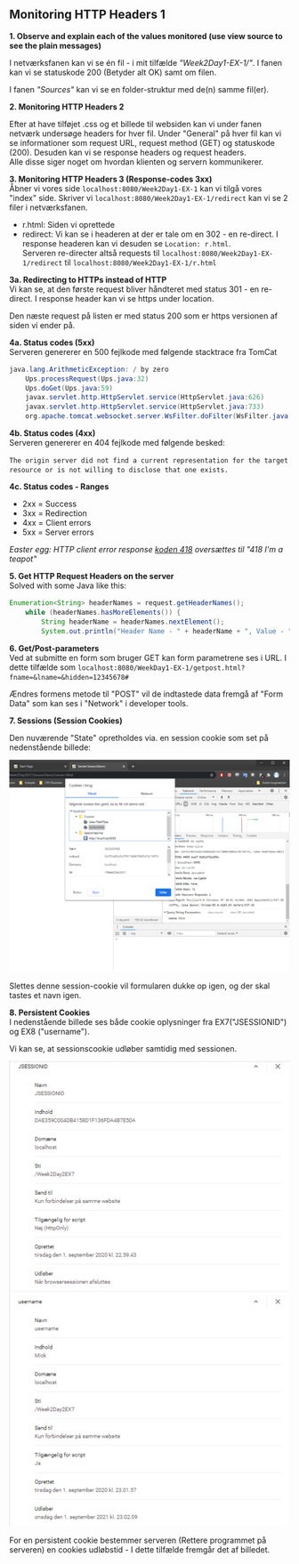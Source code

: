 ## Monitoring HTTP Headers 1

**1. Observe and explain each of the values monitored (use view source to see the plain messages)**  

I netværksfanen kan vi se én fil - i mit tilfælde *"Week2Day1-EX-1/"*.
I fanen kan vi se statuskode 200 (Betyder alt OK) samt om filen.

I fanen *"Sources"* kan vi se en folder-struktur med de(n) samme fil(er).

**2. Monitoring HTTP Headers 2**  

Efter at have tilføjet .css og et billede til websiden kan vi under fanen netværk undersøge headers for hver fil.
Under "General" på hver fil kan vi se informationer som request URL, request method (GET) og statuskode (200).
Desuden kan vi se response headers og request headers.  
Alle disse siger noget om hvordan klienten og servern kommunikerer.

**3. Monitoring HTTP Headers 3  (Response-codes 3xx)**  
Åbner vi vores side `localhost:8080/Week2Day1-EX-1` kan vi tilgå vores "index" side.
Skriver vi `localhost:8080/Week2Day1-EX-1/redirect` kan vi se 2 filer i netværksfanen.

- r.html: Siden vi oprettede
- redirect: Vi kan se i headeren at der er tale om en 302 - en re-direct.
I response headeren kan vi desuden se `Location: r.html`.  
Serveren re-directer altså requests til `localhost:8080/Week2Day1-EX-1/redirect` til `localhost:8080/Week2Day1-EX-1/r.html`

**3a. Redirecting to HTTPs instead of HTTP**  
Vi kan se, at den første request bliver håndteret med status 301 - en re-direct.
I response header kan vi se https under location.

Den næste request på listen er med status 200 som er https versionen af siden vi ender på.


**4a. Status codes (5xx)**  
Serveren genererer en 500 fejlkode med følgende stacktrace fra TomCat  

```java 
java.lang.ArithmeticException: / by zero
	Ups.processRequest(Ups.java:32)
	Ups.doGet(Ups.java:59)
	javax.servlet.http.HttpServlet.service(HttpServlet.java:626)
	javax.servlet.http.HttpServlet.service(HttpServlet.java:733)
	org.apache.tomcat.websocket.server.WsFilter.doFilter(WsFilter.java:53)
```
  

**4b. Status codes (4xx)**  
Serveren genererer en 404 fejlkode med følgende besked:

``The origin server did not find a current representation for the target resource or is not willing to disclose that one exists.``

**4c. Status codes - Ranges**  

- 2xx = Success
- 3xx = Redirection
- 4xx = Client errors
- 5xx = Server errors

*Easter egg: HTTP client error response [koden 418](https://developer.mozilla.org/en-US/docs/Web/HTTP/Status/418) oversættes til "418 I'm a teapot"*

**5. Get HTTP Request Headers on the server**  
Solved with some Java like this:

```java 
Enumeration<String> headerNames = request.getHeaderNames();
    while (headerNames.hasMoreElements()) {
        String headerName = headerNames.nextElement();
        System.out.println("Header Name - " + headerName + ", Value - " + request.getHeader(headerName));
```

**6. Get/Post-parameters**  
Ved at submitte en form som bruger GET kan form parametrene ses i URL. I dette tilfælde som `localhost:8080/WeekDay1-EX-1/getpost.html?fname=&lname=&hidden=12345678#`

Ændres formens metode til "POST" vil de indtastede data fremgå af "Form Data" som kan ses i "Network" i developer tools.
 
**7. Sessions (Session Cookies)**  

Den nuværende "State" opretholdes via. en session cookie som set på nedenstående billede:

<img src="https://github.com/MivleDK/3semFlow1Week2/blob/master/Day2/EX7.png">

Slettes denne session-cookie vil formularen dukke op igen, og der skal tastes et navn igen.

**8.  Persistent Cookies**  
I nedenstående billede ses både cookie oplysninger fra EX7("JSESSIONID") og EX8 ("username").  

Vi kan se, at sessionscookie udløber samtidig med sessionen.

<img src="https://github.com/MivleDK/3semFlow1Week2/blob/master/Day2/EX8.png">

For en persistent cookie bestemmer serveren (Rettere programmet på serveren) en cookies udløbstid - I dette tilfælde fremgår det af billedet.